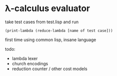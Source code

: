 # λ-calculus evaluator

take test cases from test.lisp and run

```(print-lambda (reduce-lambda [name of test case]))```

first time using common lisp, insane language

todo: 
- lambda lexer
- church encodings
- reduction counter / other cost models
